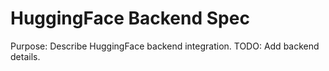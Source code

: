 # HuggingFace Backend Spec
Purpose: Describe HuggingFace backend integration. TODO: Add backend details.
